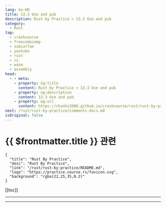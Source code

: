 ```yaml
---
lang: ko-KR
title: 13.3 Use and pub
description: Rust by Practice > 13.3 Use and pub
category: 
  - Rust
tag: 
  - crashcourse
  - freecodecamp
  - zubiarfan
  - youtube
  - rust
  - rs
  - wasm
  - assembly
head:
  - - meta:
    - property: og:title
      content: Rust by Practice > 13.3 Use and pub
    - property: og:description
      content: 13.3 Use and pub
    - property: og:url
      content: https://chanhi2000.github.io/crashcourse/rust/rust-by-practice/crate-module/use-pub.html
next: /rust/rust-by-practice/comments-docs.md
isOriginal: false
---
```


# {{ $frontmatter.title }} 관련

```component VPCard
{
  "title": "Rust By Practice",
  "desc": "Rust By Practice",
  "link": "/rust/rust-by-practice/README.md",
  "logo": "https://practice.course.rs/favicon.svg",
  "background": "rgba(22,25,35,0.2)"
}
```

[[toc]]

---

<SiteInfo
  name="14.3 Use and pub | Rust By Practice"
  desc="14.3 Use and pub"
  url="https://practice.rs/crate-module/use-pub.html"
  logo="https://practice.course.rs/favicon.svg"
  preview="https://github.com/sunface/rust-by-practice/blob/master/en/assets/header.jpg?raw=true"/>

<!-- TODO: 작성 -->

---

<TagLinks />